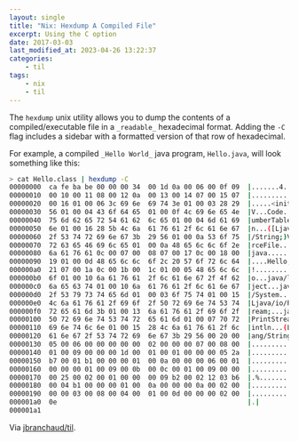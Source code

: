 ```yaml
---
layout: single
title: "Nix: Hexdump A Compiled File"
excerpt: Using the C option
date: 2017-03-03
last_modified_at: 2023-04-26 13:22:37
categories:
    - til
tags:
    - nix
    - til
---
```


The `hexdump` unix utility allows you to dump the contents of a
compiled/executable file in a `_readable_` hexadecimal format. Adding the `-C`
flag includes a sidebar with a formatted version of that row of hexadecimal.

For example, a compiled `_Hello World_` java program, `Hello.java`, will look
something like this:

```bash
> cat Hello.class | hexdump -C
00000000  ca fe ba be 00 00 00 34  00 1d 0a 00 06 00 0f 09  |.......4........|
00000010  00 10 00 11 08 00 12 0a  00 13 00 14 07 00 15 07  |................|
00000020  00 16 01 00 06 3c 69 6e  69 74 3e 01 00 03 28 29  |.....<init>...()|
00000030  56 01 00 04 43 6f 64 65  01 00 0f 4c 69 6e 65 4e  |V...Code...LineN|
00000040  75 6d 62 65 72 54 61 62  6c 65 01 00 04 6d 61 69  |umberTable...mai|
00000050  6e 01 00 16 28 5b 4c 6a  61 76 61 2f 6c 61 6e 67  |n...([Ljava/lang|
00000060  2f 53 74 72 69 6e 67 3b  29 56 01 00 0a 53 6f 75  |/String;)V...Sou|
00000070  72 63 65 46 69 6c 65 01  00 0a 48 65 6c 6c 6f 2e  |rceFile...Hello.|
00000080  6a 61 76 61 0c 00 07 00  08 07 00 17 0c 00 18 00  |java............|
00000090  19 01 00 0d 48 65 6c 6c  6f 2c 20 57 6f 72 6c 64  |....Hello, World|
000000a0  21 07 00 1a 0c 00 1b 00  1c 01 00 05 48 65 6c 6c  |!...........Hell|
000000b0  6f 01 00 10 6a 61 76 61  2f 6c 61 6e 67 2f 4f 62  |o...java/lang/Ob|
000000c0  6a 65 63 74 01 00 10 6a  61 76 61 2f 6c 61 6e 67  |ject...java/lang|
000000d0  2f 53 79 73 74 65 6d 01  00 03 6f 75 74 01 00 15  |/System...out...|
000000e0  4c 6a 61 76 61 2f 69 6f  2f 50 72 69 6e 74 53 74  |Ljava/io/PrintSt|
000000f0  72 65 61 6d 3b 01 00 13  6a 61 76 61 2f 69 6f 2f  |ream;...java/io/|
00000100  50 72 69 6e 74 53 74 72  65 61 6d 01 00 07 70 72  |PrintStream...pr|
00000110  69 6e 74 6c 6e 01 00 15  28 4c 6a 61 76 61 2f 6c  |intln...(Ljava/l|
00000120  61 6e 67 2f 53 74 72 69  6e 67 3b 29 56 00 20 00  |ang/String;)V. .|
00000130  05 00 06 00 00 00 00 00  02 00 00 00 07 00 08 00  |................|
00000140  01 00 09 00 00 00 1d 00  01 00 01 00 00 00 05 2a  |...............*|
00000150  b7 00 01 b1 00 00 00 01  00 0a 00 00 00 06 00 01  |................|
00000160  00 00 00 01 00 09 00 0b  00 0c 00 01 00 09 00 00  |................|
00000170  00 25 00 02 00 01 00 00  00 09 b2 00 02 12 03 b6  |.%..............|
00000180  00 04 b1 00 00 00 01 00  0a 00 00 00 0a 00 02 00  |................|
00000190  00 00 03 00 08 00 04 00  01 00 0d 00 00 00 02 00  |................|
000001a0  0e                                                |.|
000001a1
```

Via [jbranchaud/til](https://github.com/jbranchaud/til).
